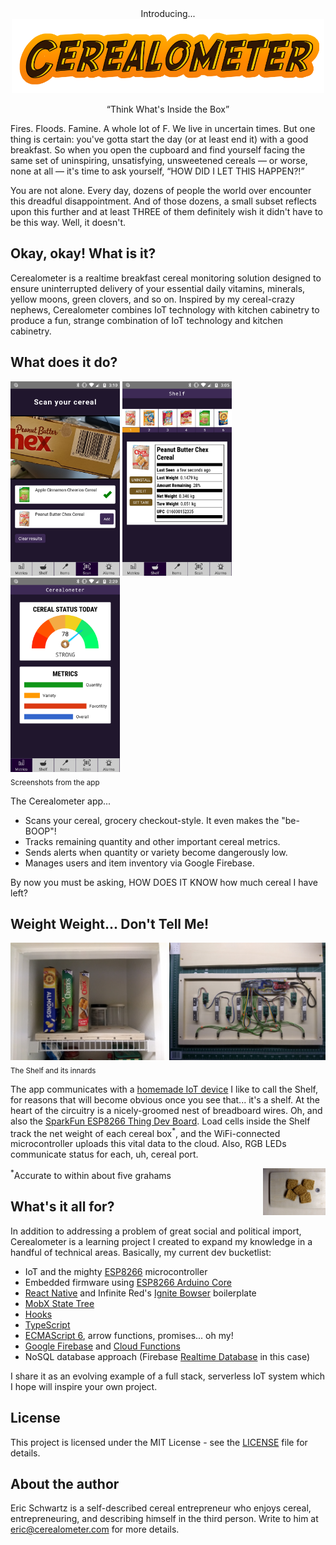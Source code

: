 <div align="center" class="test">
Introducing...
<br>
<img width="500" src="app/static/logo.png" alt="Cerealometer logo" />
<p>“Think What's Inside the Box”</p>
</div>

Fires. Floods. Famine. A whole lot of F. We live in uncertain times. But one thing is certain: you've gotta start the day (or at least end it) with a good breakfast. So when you open the cupboard and find yourself facing the same set of uninspiring, unsatisfying, unsweetened cereals — or worse, none at all — it's time to ask yourself, “HOW DID I LET THIS HAPPEN?!”	

You are not alone. Every day, dozens of people the world over encounter this dreadful disappointment. And of those dozens, a small subset reflects upon this further and at least THREE of them definitely wish it didn't have to be this way. Well, it doesn't.

## Okay, okay! What is it?
Cerealometer is a realtime breakfast cereal monitoring solution designed to ensure uninterrupted delivery of your essential daily vitamins, minerals, yellow moons, green clovers, and so on. Inspired by my cereal-crazy nephews, Cerealometer combines IoT technology with kitchen cabinetry to produce a fun, strange combination of IoT technology and kitchen cabinetry.

## What does it do?

<p align="left">
  <img width="175" src="images/screenshots/ScanScreen.png" />
  <img width="175" src="images/screenshots/ShelfScreen.png" />
  <img width="175" src="images/screenshots/MetricsScreen.png" />
  <br>
  <sub>Screenshots from the app</sub>
</p>

The Cerealometer app...
* Scans your cereal, grocery checkout-style. It even makes the "be-BOOP"!
* Tracks remaining quantity and other important cereal metrics.
* Sends alerts when quantity or variety become dangerously low.
* Manages users and item inventory via Google Firebase.

By now you must be asking, HOW DOES IT KNOW how much cereal I have left?

## Weight Weight... Don't Tell Me!

<p align="left">
<img src="images/hardware/pantry.jpg" width=250 />
<img src="images/hardware/inside.jpg" width=250 />
<br>
<sub>The Shelf and its innards</sub>
</p>

The app communicates with a [homemade IoT device](https://github.com/ahtraddis/cerealometer-hardware) I like to call the Shelf, for reasons that will become obvious once you see that... it's a shelf.
At the heart of the circuitry is a nicely-groomed nest of breadboard wires. Oh, and also the [SparkFun ESP8266 Thing Dev Board](https://www.sparkfun.com/products/13711). Load cells inside the Shelf track the net weight of each cereal box<sup>*</sup>, and the WiFi-connected microcontroller uploads this vital data to the cloud. Also, RGB LEDs communicate status for each, uh, cereal port.

<img align="right" src="images/hardware/grahams.jpg" height="75" />

<sup>*</sup>Accurate to within about five grahams</sub>

## What's it all for?
In addition to addressing a problem of great social and political import, Cerealometer is a learning project I created to expand my knowledge in a handful of technical areas. Basically, my current dev bucketlist:
* IoT and the mighty [ESP8266](https://en.wikipedia.org/wiki/ESP8266) microcontroller
* Embedded firmware using [ESP8266 Arduino Core](https://github.com/esp8266/Arduino)
* [React Native](https://facebook.github.io/react-native/) and Infinite Red's [Ignite Bowser](https://github.com/infinitered/ignite-bowser) boilerplate
* [MobX State Tree](https://mobx-state-tree.js.org/intro/philosophy)
* [Hooks](https://reactjs.org/docs/hooks-intro.html)
* [TypeScript](https://www.typescriptlang.org/index.html)
* [ECMAScript 6](http://es6-features.org/), arrow functions, promises... oh my! 
* [Google Firebase](https://firebase.google.com/) and [Cloud Functions](https://cloud.google.com/functions)
* NoSQL database approach (Firebase [Realtime Database](https://firebase.google.com/docs/database) in this case)

I share it as an evolving example of a full stack, serverless IoT system which I hope will inspire your own project.

## License

This project is licensed under the MIT License - see the [LICENSE](LICENSE) file for details.

## About the author
Eric Schwartz is a self-described cereal entrepreneur who enjoys cereal, entrepreneuring, and describing himself in the third person. Write to him at eric@cerealometer.com for more details.